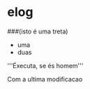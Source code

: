 elog
====

###(isto é uma treta)

- uma
- duas

'''Éxecuta, se és homem'''

Com a ultima modificacao
